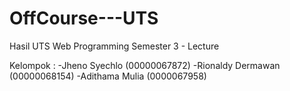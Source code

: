 # OffCourse---UTS
Hasil UTS Web Programming Semester 3 - Lecture

Kelompok :
-Jheno Syechlo (00000067872)
-Rionaldy Dermawan (00000068154)
-Adithama Mulia (0000067958)
